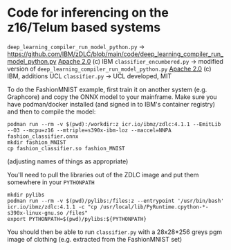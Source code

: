 # Code for inferencing on the z16/Telum based systems

`deep_learning_compiler_run_model_python.py` -> https://github.com/IBM/zDLC/blob/main/code/deep_learning_compiler_run_model_python.py [Apache 2.0](dlc_run_model_LICENSE) (c) IBM
`classifier_encumbered.py` -> modified version of `deep_learning_compiler_run_model_python.py` [Apache 2.0](dlc_run_model_LICENSE) (c) IBM, additions UCL
`classifier.py` -> UCL developed, MIT

To do the FashionMNIST example, first train it on another system (e.g. Graphcore) and copy the ONNX model to your mainframe. Make sure you have podman/docker installed (and signed in to IBM's container registry) and then to compile the model:

```
podman run --rm -v $(pwd):/workdir:z icr.io/ibmz/zdlc:4.1.1 --EmitLib --O3 --mcpu=z16 --mtriple=s390x-ibm-loz --maccel=NNPA fashion_classifier.onnx
mkdir fashion_MNIST
cp fashion_classifier.so fashion_MNIST
```

(adjusting names of things as appropriate)

You'll need to pull the libraries out of the ZDLC image and put them somewhere in your `PYTHONPATH`

```
mkdir pylibs
podman run --rm -v $(pwd)/pylibs:/files:z --entrypoint '/usr/bin/bash' icr.io/ibmz/zdlc:4.1.1 -c "cp /usr/local/lib/PyRuntime.cpython-*-s390x-linux-gnu.so /files"
export PYTHONPATH=$(pwd)/pylibs:${PYTHONPATH}
```

You should then be able to run `classifier.py` with a 28x28*256 greys pgm image of clothing (e.g. extracted from the FashionMNIST set)
